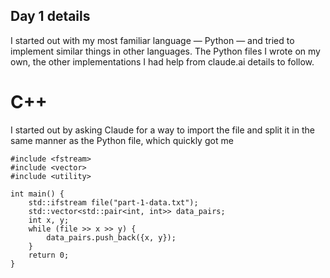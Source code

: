 ## Day 1 details
I started out with my most familiar language — Python — and tried to implement similar things in other languages. The Python files I wrote on my own, the other implementations I had help from claude.ai details to follow.

# C++
I started out by asking Claude for a way to import the file and split it in the same manner as the Python file, which quickly got me
```
#include <fstream>
#include <vector>
#include <utility>

int main() {
    std::ifstream file("part-1-data.txt");
    std::vector<std::pair<int, int>> data_pairs;
    int x, y;
    while (file >> x >> y) {
        data_pairs.push_back({x, y});
    }
    return 0;
}
```